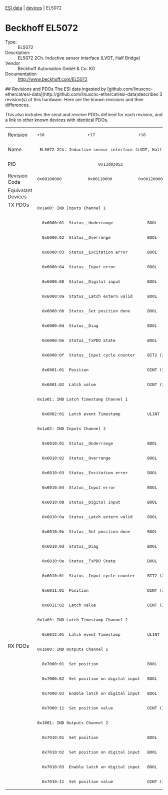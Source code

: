 <div class="nav"><a href="/esi-data">ESI data</a> | <a href="/esi-data/devices">devices</a> | EL5072</div>

#  Beckhoff EL5072

<dl>
  <dt>Type:</dt><dd>EL5072</dd>
  <dt>Description:</dt><dd>EL5072 2Ch. Inductive sensor interface (LVDT, Half Bridge)</dd>
  <dt>Vendor</dt><dd>Beckhoff Automation GmbH & Co. KG</dd>
  <dt>Documentation</dt><dd><a href="http://www.beckhoff.com/EL5072">http://www.beckhoff.com/EL5072</a></dd>
</dl>
## Revisions and PDOs
The ESI data ingested by [github.com/linuxcnc-ethercat/esi-data](http://github.com/linuxcnc-ethercat/esi-data)describes 3 revision(s) of this hardware.  Here are the known revisions and their differences.

This also includes the send and receive PDOs defined for each revision, and a link to other known devices with identical PDOs.

<table>
<tr >
<td class="first">Revision</td>
<td ><pre>r16</pre></td>
<td ><pre>r17</pre></td>
<td ><pre>r18</pre></td>
</tr>
<tr >
<td class="first">Name</td>
<td  colspan=3 align="center"><pre>EL5072 2Ch. Inductive sensor interface (LVDT, Half Bridge)</pre></td>
</tr>
<tr >
<td class="first">PID</td>
<td  colspan=3 align="center"><pre>0x13d03052</pre></td>
</tr>
<tr >
<td class="first">Revision Code</td>
<td ><pre>0x00100000</pre></td>
<td ><pre>0x00110000</pre></td>
<td ><pre>0x00120000</pre></td>
</tr>
<tr >
<td class="first">Equivalant Devices</td>
<td  colspan=3 align="center"></td>
</tr>
<tr class="txpdo pdosection">
<td class="first" rowspan=30 valign=top>TX PDOs</td>
<td colspan=3 align="left"><pre>0x1a00: IND Inputs Channel 1</pre></td>
<td></td>
</tr>
<tr class="txpdo">
<td  colspan=3 align="left"><pre>  0x6000:01  Status__Underrange              BOOL</pre></td>
</tr>
<tr class="txpdo">
<td  colspan=3 align="left"><pre>  0x6000:02  Status__Overrange               BOOL</pre></td>
</tr>
<tr class="txpdo">
<td  colspan=3 align="left"><pre>  0x6000:03  Status__Excitation error        BOOL</pre></td>
</tr>
<tr class="txpdo">
<td  colspan=3 align="left"><pre>  0x6000:04  Status__Input error             BOOL</pre></td>
</tr>
<tr class="txpdo">
<td  colspan=3 align="left"><pre>  0x6000:08  Status__Digital input           BOOL</pre></td>
</tr>
<tr class="txpdo">
<td  colspan=3 align="left"><pre>  0x6000:0a  Status__Latch extern valid      BOOL</pre></td>
</tr>
<tr class="txpdo">
<td  colspan=3 align="left"><pre>  0x6000:0b  Status__Set position done       BOOL</pre></td>
</tr>
<tr class="txpdo">
<td  colspan=3 align="left"><pre>  0x6000:0d  Status__Diag                    BOOL</pre></td>
</tr>
<tr class="txpdo">
<td  colspan=3 align="left"><pre>  0x6000:0e  Status__TxPDO State             BOOL</pre></td>
</tr>
<tr class="txpdo">
<td  colspan=3 align="left"><pre>  0x6000:0f  Status__Input cycle counter     BIT2 (2 bits)</pre></td>
</tr>
<tr class="txpdo">
<td  colspan=3 align="left"><pre>  0x6001:01  Position                        DINT (32 bits)</pre></td>
</tr>
<tr class="txpdo">
<td  colspan=3 align="left"><pre>  0x6001:02  Latch value                     DINT (32 bits)</pre></td>
</tr>
<tr class="txpdo pdosection">
<td  colspan=3 align="left"><pre>0x1a01: IND Latch Timestamp Channel 1</pre></td>
</tr>
<tr class="txpdo">
<td  colspan=3 align="left"><pre>  0x6002:01  Latch event Timestamp           ULINT (64 bits)</pre></td>
</tr>
<tr class="txpdo pdosection">
<td  colspan=3 align="left"><pre>0x1a02: IND Inputs Channel 2</pre></td>
</tr>
<tr class="txpdo">
<td  colspan=3 align="left"><pre>  0x6010:01  Status__Underrange              BOOL</pre></td>
</tr>
<tr class="txpdo">
<td  colspan=3 align="left"><pre>  0x6010:02  Status__Overrange               BOOL</pre></td>
</tr>
<tr class="txpdo">
<td  colspan=3 align="left"><pre>  0x6010:03  Status__Excitation error        BOOL</pre></td>
</tr>
<tr class="txpdo">
<td  colspan=3 align="left"><pre>  0x6010:04  Status__Input error             BOOL</pre></td>
</tr>
<tr class="txpdo">
<td  colspan=3 align="left"><pre>  0x6010:08  Status__Digital input           BOOL</pre></td>
</tr>
<tr class="txpdo">
<td  colspan=3 align="left"><pre>  0x6010:0a  Status__Latch extern valid      BOOL</pre></td>
</tr>
<tr class="txpdo">
<td  colspan=3 align="left"><pre>  0x6010:0b  Status__Set position done       BOOL</pre></td>
</tr>
<tr class="txpdo">
<td  colspan=3 align="left"><pre>  0x6010:0d  Status__Diag                    BOOL</pre></td>
</tr>
<tr class="txpdo">
<td  colspan=3 align="left"><pre>  0x6010:0e  Status__TxPDO State             BOOL</pre></td>
</tr>
<tr class="txpdo">
<td  colspan=3 align="left"><pre>  0x6010:0f  Status__Input cycle counter     BIT2 (2 bits)</pre></td>
</tr>
<tr class="txpdo">
<td  colspan=3 align="left"><pre>  0x6011:01  Position                        DINT (32 bits)</pre></td>
</tr>
<tr class="txpdo">
<td  colspan=3 align="left"><pre>  0x6011:02  Latch value                     DINT (32 bits)</pre></td>
</tr>
<tr class="txpdo pdosection">
<td  colspan=3 align="left"><pre>0x1a03: IND Latch Timestamp Channel 2</pre></td>
</tr>
<tr class="txpdo">
<td  colspan=3 align="left"><pre>  0x6012:01  Latch event Timestamp           ULINT (64 bits)</pre></td>
</tr>
<tr class="rxpdo pdosection">
<td class="first" rowspan=10 valign=top>RX PDOs</td>
<td colspan=3 align="left"><pre>0x1600: IND Outputs Channel 1</pre></td>
<td></td>
</tr>
<tr class="rxpdo">
<td  colspan=3 align="left"><pre>  0x7000:01  Set position                    BOOL</pre></td>
</tr>
<tr class="rxpdo">
<td  colspan=3 align="left"><pre>  0x7000:02  Set position on digital input   BOOL</pre></td>
</tr>
<tr class="rxpdo">
<td  colspan=3 align="left"><pre>  0x7000:03  Enable latch on digital input   BOOL</pre></td>
</tr>
<tr class="rxpdo">
<td  colspan=3 align="left"><pre>  0x7000:11  Set position value              DINT (32 bits)</pre></td>
</tr>
<tr class="rxpdo pdosection">
<td  colspan=3 align="left"><pre>0x1601: IND Outputs Channel 2</pre></td>
</tr>
<tr class="rxpdo">
<td  colspan=3 align="left"><pre>  0x7010:01  Set position                    BOOL</pre></td>
</tr>
<tr class="rxpdo">
<td  colspan=3 align="left"><pre>  0x7010:02  Set position on digital input   BOOL</pre></td>
</tr>
<tr class="rxpdo">
<td  colspan=3 align="left"><pre>  0x7010:03  Enable latch on digital input   BOOL</pre></td>
</tr>
<tr class="rxpdo">
<td  colspan=3 align="left"><pre>  0x7010:11  Set position value              DINT (32 bits)</pre></td>
</tr>
</table>
